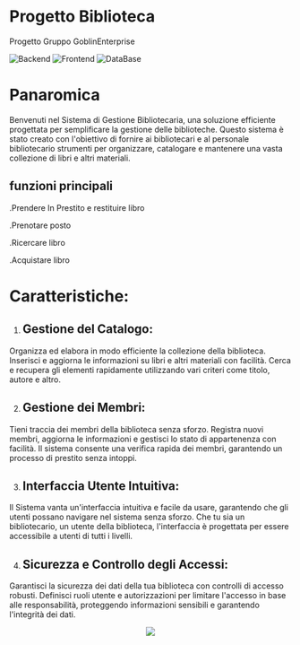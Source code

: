 # Progetto Biblioteca 
Progetto Gruppo GoblinEnterprise

![Backend](https://img.shields.io/badge/Backend-java%208-blue.svg)  ![Frontend](https://img.shields.io/badge/Frontend-Swing%20-green.svg) ![DataBase](https://img.shields.io/badge/DataBase-MySQL%20-red.svg) 

# Panaromica
Benvenuti nel Sistema di Gestione Bibliotecaria, una soluzione efficiente progettata per semplificare la gestione delle biblioteche. Questo sistema è stato creato con l'obiettivo di fornire ai bibliotecari e al personale bibliotecario strumenti per organizzare, catalogare e mantenere una vasta collezione di libri e altri materiali.

## funzioni principali
.Prendere In Prestito e restituire libro 

.Prenotare posto

.Ricercare libro

.Acquistare libro

# Caratteristiche:
1.  ## Gestione del Catalogo:
Organizza ed elabora in modo efficiente la collezione della biblioteca.
Inserisci e aggiorna le informazioni su libri e altri materiali con facilità. Cerca e recupera gli elementi rapidamente utilizzando vari criteri come titolo, autore e altro.

2. ## Gestione dei Membri:
Tieni traccia dei membri della biblioteca senza sforzo.
Registra nuovi membri, aggiorna le informazioni e gestisci lo stato di appartenenza con facilità.
Il sistema consente una verifica rapida dei membri, garantendo un processo di prestito senza intoppi.

3. ## Interfaccia Utente Intuitiva:
Il Sistema vanta un'interfaccia intuitiva e facile da usare, garantendo che gli utenti possano navigare nel sistema senza sforzo.
Che tu sia un bibliotecario, un utente della biblioteca, l'interfaccia è progettata per essere accessibile a utenti di tutti i livelli.

4. ## Sicurezza e Controllo degli Accessi:
Garantisci la sicurezza dei dati della tua biblioteca con controlli di accesso robusti.
Definisci ruoli utente e autorizzazioni per limitare l'accesso in base alle responsabilità, proteggendo informazioni sensibili e garantendo l'integrità dei dati.




<p align="center">
  <img src="https://github.com/IngSW-unipv/Progetto-E23/assets/119743134/dc780f4a-23aa-4796-a64d-8fb62ba46dfe">
</p>

 

